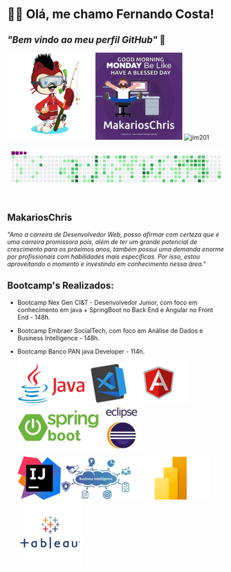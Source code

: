 # :raising_hand_man: Olá, me chamo Fernando Costa!

## *"Bem vindo ao meu perfil GitHub"* :wave:



![t200](imagens/t200.png) ![t201](imagens/t201.gif) ![jim201](C:\workspaces\perfil-github-fernando-costa\imagens\jim201.gif)

![fonte plátano!](https://raw.githubusercontent.com/Platane/snk/output/github-contribution-grid-snake.gif)

## MakariosChris

*"Amo a carreira de Desenvolvedor Web, posso afirmar com certeza que é uma carreira promissora pois, além de ter um grande potencial de crescimento para os próximos anos, também possui uma demanda enorme por profissionais com habilidades mais específicas. Por isso, estou aproveitando o momento e investindo em conhecimento nessa área."*

## Bootcamp's Realizados:

* Bootcamp Nex Gen CI&T - Desenvolvedor Junior, com foco em conhecimento em java + SpringBoot no Back End e Angular no Front End - 148h.

* Bootcamp Embraer SocialTech, com foco em Análise de Dados e Business Intelligence - 148h.

* Bootcamp Banco PAN java Developer - 114h.

  

  ![java](imagens/100java.png)![vscode](imagens/100vscode.png)![angular](imagens/100angula.png)![spring](imagens/100spirng.png)![eclipse](imagens/100eclipe.jpg)
  
  ![intelliji](imagens/100intellijii.png)![buissn](imagens/100intelegins.jpg)![bi](imagens/100bi.png)![tableu](imagens/150.png)
